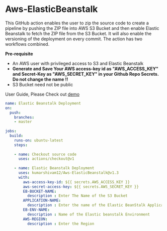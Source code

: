 # Aws-ElasticBeanstalk
This GitHub action enables the user to zip the source code to create a pipeline by pushing the ZIP file into AWS S3 Bucket and then enable Elastic Beanstalk to fetch the ZIP file from the S3 Bucket. It will also enable the versioning of the deployment on every commit.
The action has two workflows combined.

**Pre-requisite**
* An AWS user with privileged access to S3 and Elastic Beanstalk
*  **Generate and Save Your AWS access-key id as "AWS_ACCESS_KEY" and Secret-Key as "AWS_SECRET_KEY" in your Github Repo Secrets. Do not change the name !!**
* S3 Bucket need not be public


User Guide, Please Check out [demo](https://github.com/kumarshivam12/flaskapp)

```YAML
name: Elastic Beanstalk Deployment
on:
  push:
    branches:
    - master
    
jobs:
  build:
    runs-on: ubuntu-latest
    steps:
    
    - name: Checkout source code
      uses: actions/checkout@v1
      
    - name: Elastic Beanstalk Deployment
      uses: kumarshivam12/Aws-ElasticBeanstalk@v1.3
      with:
        aws-access-key-id: ${{ secrets.AWS_ACCESS_KEY }}
        aws-secret-access-key: ${{ secrets.AWS_SECRET_KEY }}
        EB-BUCKET-NAME: 
          description : Enter The Name of the S3 Bucket
        APPLICATION-NAME: 
          description : Enter the name of the Elastic BeanStalk Application
        EB-ENV-NAME: 
          description : Name of the Elastic beanstalk Environment
        AWS-REGION: 
          description : Enter the Region

```
